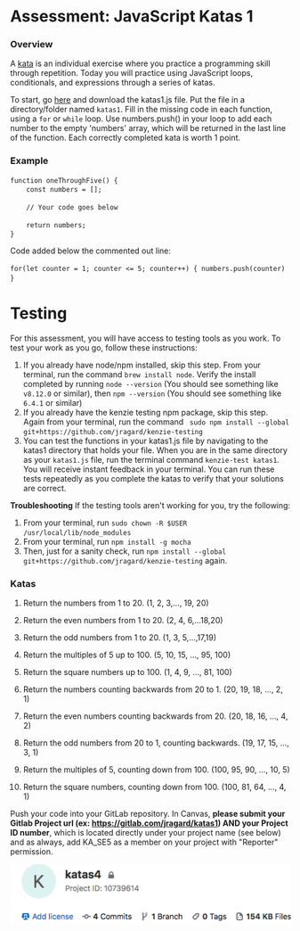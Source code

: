 # Assessment: JavaScript Katas 1 #

### Overview ###

A [kata](https://en.wikipedia.org/wiki/Kata_(programming)) is an individual exercise where you practice a programming skill through repetition. Today you will practice using JavaScript loops, conditionals, and expressions through a series of katas.

To start, go [here](https://gitlab.com/kenzie-academy/se/fe/getting-started-with-javascript/s_js-katas-1/blob/master/katas1.js) and download the katas1.js file. Put the file in a directory/folder named `katas1`.
Fill in the missing code in each function, using a `for` or `while` loop.  Use numbers.push() in your loop to add each 
number to the empty 'numbers' array, which will be returned in the last line of the function.  Each correctly completed kata is worth 1 point.

### Example ###

```
function oneThroughFive() {
    const numbers = [];

    // Your code goes below

    return numbers;
}
```

Code added below the commented out line:

`for(let counter = 1; counter <= 5; counter++) {
    numbers.push(counter)
}`

# Testing #

For this assessment, you will have access to testing tools as you work.  To test your work as you go, follow these instructions:

1. If you already have node/npm installed, skip this step.  From your terminal, run the command `brew install node`. Verify the install completed by running `node --version` (You should see something like `v8.12.0` or similar), then `npm --version` (You should see something like `6.4.1` or similar)
2. If you already have the kenzie testing npm package, skip this step.  Again from your terminal, run the command ` sudo npm install --global git+https://github.com/jragard/kenzie-testing`
3. You can test the functions in your katas1.js file by navigating to the katas1 directory that holds your file.  When you are in the same directory as your `katas1.js` file, run the terminal command `kenzie-test katas1`.  You will receive instant feedback in your terminal.  You can run these tests repeatedly as you complete the katas to verify that your solutions are correct.

**Troubleshooting** If the testing tools aren't working for you, try the following:
1. From your terminal, run `sudo chown -R $USER /usr/local/lib/node_modules`
2. From your terminal, run `npm install -g mocha`
3. Then, just for a sanity check, run `npm install --global git+https://github.com/jragard/kenzie-testing` again.


### Katas

1.  Return the numbers from 1 to 20. (1, 2, 3,..., 19, 20)

2.  Return the even numbers from 1 to 20. (2, 4, 6,...18,20)
3.  Return the odd numbers from 1 to 20. (1, 3, 5,...,17,19)
4.  Return the multiples of 5 up to 100. (5, 10, 15, ..., 95, 100)
5.  Return the square numbers up to 100. (1, 4, 9, ..., 81, 100)
6.  Return the numbers counting backwards from 20 to 1. (20, 19, 18, ..., 2, 1)
7.  Return the even numbers counting backwards from 20. (20, 18, 16, ..., 4, 2)
8.  Return the odd numbers from 20 to 1, counting backwards. (19, 17, 15, ..., 3, 1)
9.  Return the multiples of 5, counting down from 100. (100, 95, 90, ..., 10, 5)
10.  Return the square numbers, counting down from 100. (100, 81, 64, ..., 4, 1)

Push your code into your GitLab repository. In Canvas, **please submit your Gitlab Project url (ex: https://gitlab.com/jragard/katas1) AND your Project ID number**, which is located directly under your project name (see below) and as always, add KA_SE5 as a member on your project with "Reporter" permission.


![](project_id.png)
